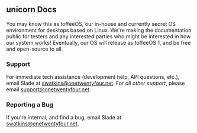 ## unicorn Docs
You may know this as toffeeOS, our in-house and currently secret OS environment for desktops based on Linux. We're making the documentation public for testers and any interested parties who might be interested in how our system works! Eventually, our OS will release as toffeeOS 1, and be free and open-source to all.

### Support
For immediate tech assistance (development help, API questions, etc.), email Slade at [swatkins@onetwentyfour.net](mailto:swatkins@onetwentyfour.net). For *all other support*, please email [support@onetwentyfour.net](mailto:support@onetwentyfour.net).

### Reporting a Bug
If you're internal, and find a bug, email Slade at [swatkins@onetwentyfour.net](mailto:swatkins@onetwentyfour.net).
